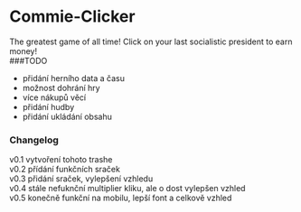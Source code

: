 # Commie-Clicker
The greatest game of all time! Click on your last socialistic president to earn money!<br>
###TODO
- přidání herního data a času
- možnost dohrání hry
- více nákupů věcí
- přidání hudby
- přidání ukládání obsahu
### Changelog
v0.1 vytvoření tohoto trashe<br>
v0.2 přídání funkčních sraček<br>
v0.3 přidání sraček, vylepšení vzhledu<br>
v0.4 stále nefuknční multiplier kliku, ale o dost vylepšen vzhled<br>
v0.5 konečně funkční na mobilu, lepší font a celkově vzhled<br>
